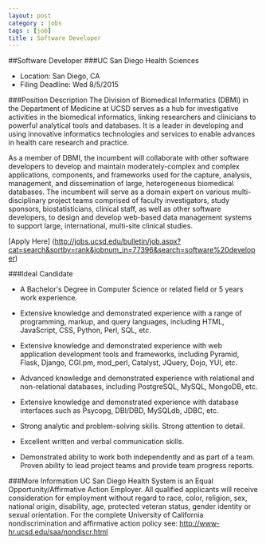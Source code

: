 ```yaml
---
layout: post
category : jobs
tags : [job]
title : Software Developer
---
```

##Software Developer
###UC San Diego Health Sciences

* Location: San Diego, CA
* Filing Deadline: Wed 8/5/2015

###Position Description
The Division of Biomedical Informatics (DBMI) in the Department of Medicine at UCSD
serves as a hub for investigative activities in the biomedical informatics, linking
researchers and clinicians to powerful analytical tools and databases. It is a leader
in developing and using innovative informatics technologies and services to enable
advances in health care research and practice.

As a member of DBMI, the incumbent will collaborate with other software developers
to develop and maintain moderately-complex and complex applications, components,
and frameworks used for the capture, analysis, management, and dissemination of large,
heterogeneous biomedical databases. The incumbent will serve as a domain expert on
various multi-disciplinary project teams comprised of faculty investigators, study
sponsors, biostatisticians, clinical staff, as well as other software developers,
to design and develop web-based data management systems to support large, international,
multi-site clinical studies.

[Apply Here] (http://jobs.ucsd.edu/bulletin/job.aspx?cat=search&sortby=rank&jobnum_in=77396&search=software%20developer)

###Ideal Candidate
* A Bachelor's Degree in Computer Science or related field or 5 years work experience.

* Extensive knowledge and demonstrated experience with a range of programming, markup,
and query languages, including HTML, JavaScript, CSS, Python, Perl, SQL, etc.

* Extensive knowledge and demonstrated experience with web application development tools
and frameworks, including Pyramid, Flask, Django, CGI.pm, mod_perl, Catalyst, JQuery,
Dojo, YUI, etc.

* Advanced knowledge and demonstrated experience with relational and non-relational
databases, including PostgreSQL, MySQL, MongoDB, etc.

* Extensive knowledge and demonstrated experience with database interfaces such as
Psycopg, DBI/DBD, MySQLdb, JDBC, etc.

* Strong analytic and problem-solving skills. Strong attention to detail.

* Excellent written and verbal communication skills.

* Demonstrated ability to work both independently and as part of a team. Proven ability to
lead project teams and provide team progress reports.

###More Information
UC San Diego Health System is an Equal Opportunity/Affirmative Action Employer. All qualified
applicants will receive consideration for employment without regard to race, color, religion,
sex, national origin, disability, age, protected veteran status, gender identity or sexual
orientation. For the complete University of California nondiscrimination and affirmative
action policy see: http://www-hr.ucsd.edu/saa/nondiscr.html